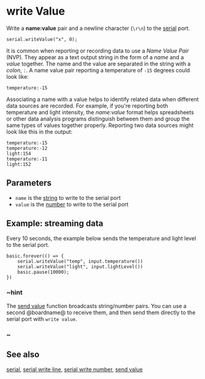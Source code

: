 # write Value

Write a **name:value** pair and a newline character (`\r\n`) to the [serial](/device/serial) port.

```sig
serial.writeValue("x", 0);
```

It is common when reporting or recording data to use a *Name Value Pair* (NVP). They appear as a text output string in the form of a *name* and a *value* together. The name and the value are separated in the string with a *colon*, `:`. A name value pair reporting a temperature of `-15` degrees could look like:

`temperature:-15`

Associating a name with a value helps to identify related data when different data sources are recorded. For example, if you're reporting both temperature and light intensity, the *name:value* format helps spreadsheets or other data analysis programs distinguish between them and group the same types of values together properly. Reporting two data sources might look like this in the output:

    temperature:-15
    temperature:-12
    light:154
    temperature:-11
    light:152
    

## Parameters

* `name` is the [string](/types/string) to write to the serial port
* `value` is the [number](/types/number) to write to the serial port

## Example: streaming data

Every 10 seconds, the example below sends the temperature and light level to the serial port.

```blocks
basic.forever(() => {
    serial.writeValue("temp", input.temperature())
    serial.writeValue("light", input.lightLevel())
    basic.pause(10000);
})
```

### ~hint

The [send value](/reference/radio/send-value) function broadcasts string/number pairs. You can use a second @boardname@ to receive them, and then send them directly to the serial port with `write value`.

### ~

## See also

[serial](/device/serial), [serial write line](/reference/serial/write-line), [serial write number](/reference/serial/write-number), [send value](/reference/radio/send-value)